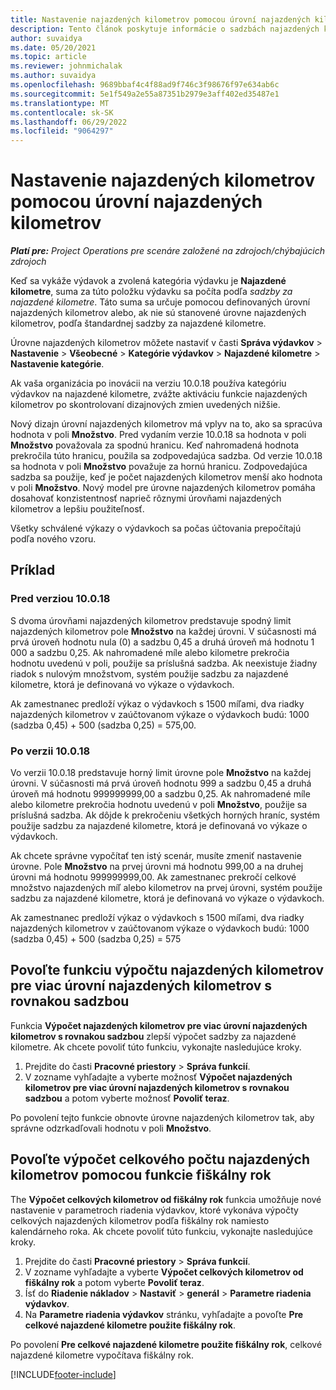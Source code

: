 ```yaml
---
title: Nastavenie najazdených kilometrov pomocou úrovní najazdených kilometrov
description: Tento článok poskytuje informácie o sadzbách najazdených kilometrov a úrovniach počtu najazdených kilometrov.
author: suvaidya
ms.date: 05/20/2021
ms.topic: article
ms.reviewer: johnmichalak
ms.author: suvaidya
ms.openlocfilehash: 9689bbaf4c4f88ad9f746c3f98676f97e634ab6c
ms.sourcegitcommit: 5e1f549a2e55a87351b2979e3aff402ed35487e1
ms.translationtype: MT
ms.contentlocale: sk-SK
ms.lasthandoff: 06/29/2022
ms.locfileid: "9064297"
---
```

# <a name="set-up-mileage-using-mileage-rate-tiers"></a>Nastavenie najazdených kilometrov pomocou úrovní najazdených kilometrov

_**Platí pre:** Project Operations pre scenáre založené na zdrojoch/chýbajúcich zdrojoch_

Keď sa vykáže výdavok a zvolená kategória výdavku je **Najazdené kilometre**, suma za túto položku výdavku sa počíta podľa *sadzby za najazdené kilometre*. Táto suma sa určuje pomocou definovaných úrovní najazdených kilometrov alebo, ak nie sú stanovené úrovne najazdených kilometrov, podľa štandardnej sadzby za najazdené kilometre. 

Úrovne najazdených kilometrov môžete nastaviť v časti **Správa výdavkov** > **Nastavenie** > **Všeobecné** > **Kategórie výdavkov** > **Najazdené kilometre** > **Nastavenie kategórie**.

Ak vaša organizácia po inovácii na verziu 10.0.18 používa kategóriu výdavkov na najazdené kilometre, zvážte aktiváciu funkcie najazdených kilometrov po skontrolovaní dizajnových zmien uvedených nižšie. 

Nový dizajn úrovní najazdených kilometrov má vplyv na to, ako sa spracúva hodnota v poli **Množstvo**. Pred vydaním verzie 10.0.18 sa hodnota v poli **Množstvo** považovala za spodnú hranicu. Keď nahromadená hodnota prekročila túto hranicu, použila sa zodpovedajúca sadzba.  Od verzie 10.0.18 sa hodnota v poli **Množstvo** považuje za hornú hranicu. Zodpovedajúca sadzba sa použije, keď je počet najazdených kilometrov menší ako hodnota v poli **Množstvo**.  Nový model pre úrovne najazdených kilometrov pomáha dosahovať konzistentnosť naprieč rôznymi úrovňami najazdených kilometrov a lepšiu použiteľnosť.   

Všetky schválené výkazy o výdavkoch sa počas účtovania prepočítajú podľa nového vzoru.

## <a name="example"></a>Príklad
 
### <a name="before-version-10018"></a>Pred verziou 10.0.18
S dvoma úrovňami najazdených kilometrov predstavuje spodný limit najazdených kilometrov pole **Množstvo** na každej úrovni. V súčasnosti má prvá úroveň hodnotu nula (0) a sadzbu 0,45 a druhá úroveň má hodnotu 1 000 a sadzbu 0,25. Ak nahromadené míle alebo kilometre prekročia hodnotu uvedenú v poli, použije sa príslušná sadzba. Ak neexistuje žiadny riadok s nulovým množstvom, systém použije sadzbu za najazdené kilometre, ktorá je definovaná vo výkaze o výdavkoch. 
 
Ak zamestnanec predloží výkaz o výdavkoch s 1500 míľami, dva riadky najazdených kilometrov v zaúčtovanom výkaze o výdavkoch budú: 1000 (sadzba 0,45) + 500 (sadzba 0,25) = 575,00.

### <a name="after-version-10018"></a>Po verzii 10.0.18
Vo verzii 10.0.18 predstavuje horný limit úrovne pole **Množstvo** na každej úrovni. V súčasnosti má prvá úroveň hodnotu 999 a sadzbu 0,45 a druhá úroveň má hodnotu 999999999,00 a sadzbu 0,25. Ak nahromadené míle alebo kilometre prekročia hodnotu uvedenú v poli **Množstvo**, použije sa príslušná sadzba. Ak dôjde k prekročeniu všetkých horných hraníc, systém použije sadzbu za najazdené kilometre, ktorá je definovaná vo výkaze o výdavkoch. 
 
Ak chcete správne vypočítať ten istý scenár, musíte zmeniť nastavenie úrovne. Pole **Množstvo** na prvej úrovni má hodnotu 999,00 a na druhej úrovni má hodnotu 999999999,00. Ak zamestnanec prekročí celkové množstvo najazdených míľ alebo kilometrov na prvej úrovni, systém použije sadzbu za najazdené kilometre, ktorá je definovaná vo výkaze o výdavkoch. 
  
Ak zamestnanec predloží výkaz o výdavkoch s 1500 míľami, dva riadky najazdených kilometrov v zaúčtovanom výkaze o výdavkoch budú: 1000 (sadzba 0,45) + 500 (sadzba 0,25) = 575

## <a name="enable-the-mileage-amount-calculation-for-multiple-mileage-tiers-with-same-rate-feature"></a>Povoľte funkciu výpočtu najazdených kilometrov pre viac úrovní najazdených kilometrov s rovnakou sadzbou

Funkcia **Výpočet najazdených kilometrov pre viac úrovní najazdených kilometrov s rovnakou sadzbou** zlepší výpočet sadzby za najazdené kilometre. Ak chcete povoliť túto funkciu, vykonajte nasledujúce kroky.

1. Prejdite do časti **Pracovné priestory** > **Správa funkcií**. 
2. V zozname vyhľadajte a vyberte možnosť **Výpočet najazdených kilometrov pre viac úrovní najazdených kilometrov s rovnakou sadzbou** a potom vyberte možnosť **Povoliť teraz**.

Po povolení tejto funkcie obnovte úrovne najazdených kilometrov tak, aby správne odzrkadľovali hodnotu v poli **Množstvo**. 

## <a name="enable-the-mileage-totals-calculation-by-fiscal-year-feature"></a>Povoľte výpočet celkového počtu najazdených kilometrov pomocou funkcie fiškálny rok

The **Výpočet celkových kilometrov od fiškálny rok** funkcia umožňuje nové nastavenie v parametroch riadenia výdavkov, ktoré vykonáva výpočty celkových najazdených kilometrov podľa fiškálny rok namiesto kalendárneho roka. Ak chcete povoliť túto funkciu, vykonajte nasledujúce kroky.

1. Prejdite do časti **Pracovné priestory** > **Správa funkcií**.
1. V zozname vyhľadajte a vyberte **Výpočet celkových kilometrov od fiškálny rok** a potom vyberte **Povoliť teraz**.
1. Ísť do **Riadenie nákladov** > **Nastaviť** > **generál** > **Parametre riadenia výdavkov**.
1. Na **Parametre riadenia výdavkov** stránku, vyhľadajte a povoľte **Pre celkové najazdené kilometre použite fiškálny rok**.

Po povolení **Pre celkové najazdené kilometre použite fiškálny rok**, celkové najazdené kilometre vypočítava fiškálny rok.

[!INCLUDE[footer-include](../includes/footer-banner.md)]
